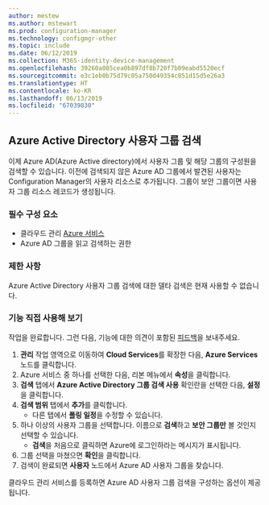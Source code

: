 ```yaml
---
author: mestew
ms.author: mstewart
ms.prod: configuration-manager
ms.technology: configmgr-other
ms.topic: include
ms.date: 06/12/2019
ms.collection: M365-identity-device-management
ms.openlocfilehash: 39260a085cea0b897df8b720f7b09eabd5520ecf
ms.sourcegitcommit: e3c1eb0b75d79c05a750d49354c851d15d5e26a3
ms.translationtype: HT
ms.contentlocale: ko-KR
ms.lasthandoff: 06/13/2019
ms.locfileid: "67039830"
---
```

## <a name="bkmk_aad-disco"></a>Azure Active Directory 사용자 그룹 검색

<!--3611956-->
이제 Azure AD(Azure Active directory)에서 사용자 그룹 및 해당 그룹의 구성원을 검색할 수 있습니다. 이전에 검색되지 않은 Azure AD 그룹에서 발견된 사용자는 Configuration Manager의 사용자 리소스로 추가됩니다. 그룹이 보안 그룹이면 사용자 그룹 리소스 레코드가 생성됩니다.

### <a name="prerequisites"></a>필수 구성 요소

- 클라우드 관리 [Azure 서비스](/sccm/core/servers/deploy/configure/azure-services-wizard)
- Azure AD 그룹을 읽고 검색하는 권한

### <a name="limitations"></a>제한 사항

Azure Active Directory 사용자 그룹 검색에 대한 델타 검색은 현재 사용할 수 없습니다.

### <a name="try-it-out"></a>기능 직접 사용해 보기

작업을 완료합니다. 그런 다음, 기능에 대한 의견이 포함된 [피드백](/sccm/core/understand/find-help#product-feedback)을 보내주세요.

1. **관리** 작업 영역으로 이동하여 **Cloud Services**를 확장한 다음, **Azure Services** 노드를 클릭합니다.
1. Azure 서비스 중 하나를 선택한 다음, 리본 메뉴에서 **속성**을 클릭합니다.
1. **검색** 탭에서 **Azure Active Directory 그룹 검색 사용** 확인란을 선택한 다음, **설정**을 클릭합니다.
1. **검색 범위** 탭에서 **추가**를 클릭합니다.
    - 다른 탭에서 **폴링 일정**을 수정할 수 있습니다.
1. 하나 이상의 사용자 그룹을 선택합니다. 이름으로 **검색**하고 **보안 그룹만** 볼 것인지 선택할 수 있습니다.
    - **검색**을 처음으로 클릭하면 Azure에 로그인하라는 메시지가 표시됩니다.
1. 그룹 선택을 마쳤으면 **확인**을 클릭합니다.
1. 검색이 완료되면 **사용자** 노드에서 Azure AD 사용자 그룹을 찾습니다.

클라우드 관리 서비스를 등록하면 Azure AD 사용자 그룹 검색을 구성하는 옵션이 제공됩니다.
